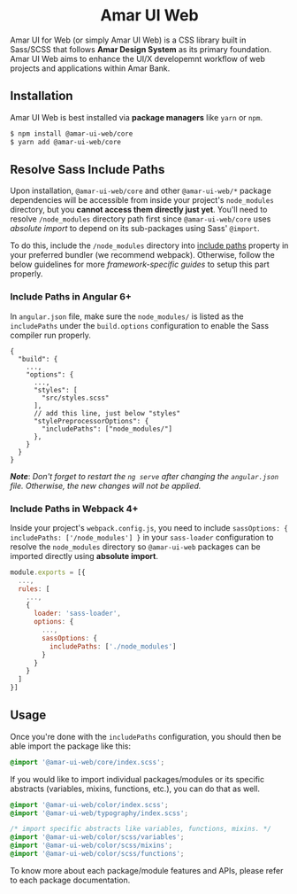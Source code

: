 <h1 align="center">Amar UI Web</h1>

Amar UI for Web (or simply Amar UI Web) is a CSS library built in Sass/SCSS that follows **Amar Design System** as its primary foundation. Amar UI Web aims to enhance the UI/X developemnt workflow of web projects and applications within Amar Bank.

## Installation

Amar UI Web is best installed via **package managers** like `yarn` or `npm`.

```bash
$ npm install @amar-ui-web/core
$ yarn add @amar-ui-web/core
```

## Resolve Sass Include Paths

Upon installation, `@amar-ui-web/core` and other `@amar-ui-web/*` package dependencies will be accessible from inside your project's `node_modules` directory, but you **cannot access them directly just yet**. You'll need to resolve `/node_modules` directory path first since `@amar-ui-web/core` uses _absolute import_ to depend on its sub-packages using Sass' `@import`.

To do this, include the `/node_modules` directory into [include paths](https://github.com/sass/node-sass#includepaths) property in your preferred bundler (we recommend webpack). Otherwise, follow the below guidelines for more _framework-specific guides_ to setup this part properly.

### Include Paths in Angular 6+

In `angular.json` file, make sure the `node_modules/` is listed as the `includePaths` under the `build.options` configuration to enable the Sass compiler run properly.

```
{
  "build": {
    ...,
    "options": {
      ...,
      "styles": [
        "src/styles.scss"
      ],
      // add this line, just below "styles"
      "stylePreprocessorOptions": {
        "includePaths": ["node_modules/"]
      },
    }
  }
}
```

**_Note_**: _Don't forget to restart the `ng serve` after changing the `angular.json` file. Otherwise, the new changes will not be applied._

### Include Paths in Webpack 4+

Inside your project's `webpack.config.js`, you need to include `sassOptions: { includePaths: ['/node_modules'] }` in your `sass-loader` configuration to resolve the `node_modules` directory so `@amar-ui-web` packages can be imported directly using **absolute import**.

```js
module.exports = [{
  ...,
  rules: [
    ...,
    {
      loader: 'sass-loader',
      options: {
        ...,
        sassOptions: {
          includePaths: ['./node_modules']
        }
      }
    }
  ]
}]
```

## Usage

Once you're done with the `includePaths` configuration, you should then be able import the package like this:

```scss
@import '@amar-ui-web/core/index.scss';
```

If you would like to import individual packages/modules or its specific abstracts (variables, mixins, functions, etc.), you can do that as well.

```scss
@import '@amar-ui-web/color/index.scss';
@import '@amar-ui-web/typography/index.scss';
```

```scss
/* import specific abstracts like variables, functions, mixins. */
@import '@amar-ui-web/color/scss/variables';
@import '@amar-ui-web/color/scss/mixins';
@import '@amar-ui-web/color/scss/functions';
```

To know more about each package/module features and APIs, please refer to each package documentation.
